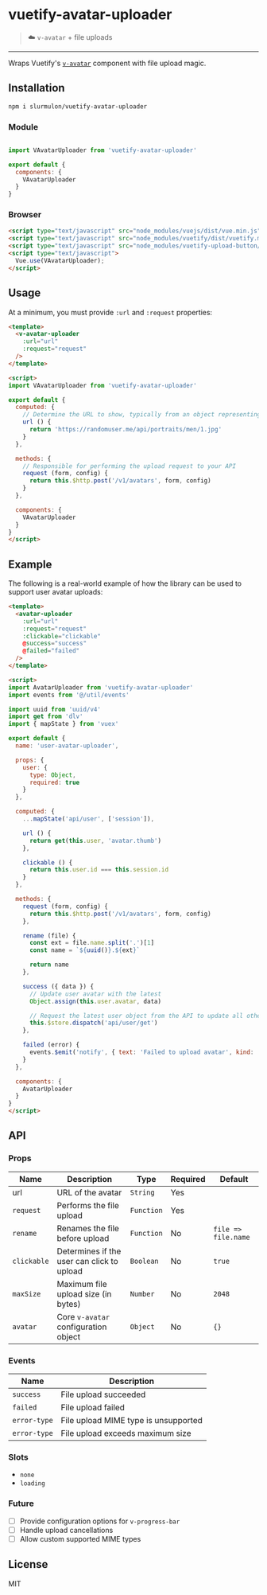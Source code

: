 # vuetify-avatar-uploader
> :cloud: `v-avatar` + file uploads
---

Wraps Vuetify's [`v-avatar`](https://vuetifyjs.com/en/components/avatars) component with file upload magic.

## Installation

```sh
npm i slurmulon/vuetify-avatar-uploader
```

### Module

```js

import VAvatarUploader from 'vuetify-avatar-uploader'

export default {
  components: {
    VAvatarUploader
  }
}
```

### Browser

```html
<script type="text/javascript" src="node_modules/vuejs/dist/vue.min.js"></script>
<script type="text/javascript" src="node_modules/vuetify/dist/vuetify.min.js"></script>
<script type="text/javascript" src="node_modules/vuetify-upload-button/dist/upload-button.min.js"></script>
<script type="text/javascript">
  Vue.use(VAvatarUploader);
</script>
```

## Usage

At a minimum, you must provide `:url` and `:request` properties:

```html
<template>
  <v-avatar-uploader
    :url="url"
    :request="request"
  />
</template>

<script>
import VAvatarUploader from 'vuetify-avatar-uploader'

export default {
  computed: {
    // Determine the URL to show, typically from an object representing a user
    url () {
      return 'https://randomuser.me/api/portraits/men/1.jpg'
    }
  },

  methods: {
    // Responsible for performing the upload request to your API
    request (form, config) {
      return this.$http.post('/v1/avatars', form, config)
    }
  },

  components: {
    VAvatarUploader
  }
}
</script>
```

## Example

The following is a real-world example of how the library can be used to support user avatar uploads:

```html
<template>
  <avatar-uploader
    :url="url"
    :request="request"
    :clickable="clickable"
    @success="success"
    @failed="failed"
  />
</template>

<script>
import AvatarUploader from 'vuetify-avatar-uploader'
import events from '@/util/events'

import uuid from 'uuid/v4'
import get from 'dlv'
import { mapState } from 'vuex'

export default {
  name: 'user-avatar-uploader',

  props: {
    user: {
      type: Object,
      required: true
    }
  },

  computed: {
    ...mapState('api/user', ['session']),

    url () {
      return get(this.user, 'avatar.thumb')
    },

    clickable () {
      return this.user.id === this.session.id
    }
  },

  methods: {
    request (form, config) {
      return this.$http.post('/v1/avatars', form, config)
    },

    rename (file) {
      const ext = file.name.split('.')[1]
      const name = `${uuid()}.${ext}`

      return name
    },

    success ({ data }) {
      // Update user avatar with the latest
      Object.assign(this.user.avatar, data)

      // Request the latest user object from the API to update all other references in the app
      this.$store.dispatch('api/user/get')
    },

    failed (error) {
      events.$emit('notify', { text: 'Failed to upload avatar', kind: 'error', icon: 'warning' })
    }
  },

  components: {
    AvatarUploader
  }
}
</script>
```

## API

### Props

**Name**|**Description**|**Type**|**Required**|**Default**
-----|-----|-----|-----|-----
url|URL of the avatar|`String`|Yes| 
`request`|Performs the file upload|`Function`|Yes| 
`rename`|Renames the file before upload|`Function`|No|`file => file.name`
`clickable`|Determines if the user can click to upload|`Boolean`|No|`true`
`maxSize`|Maximum file upload size (in bytes)|`Number`|No|`2048`
`avatar`|Core `v-avatar` configuration object|`Object`|No|`{}`

### Events

**Name**|**Description**
-----|-----
`success`|File upload succeeded
`failed`|File upload failed
`error-type`|File upload MIME type is unsupported
`error-type`|File upload exceeds maximum size

### Slots

 - `none`
 - `loading`

### Future

 - [ ] Provide configuration options for `v-progress-bar`
 - [ ] Handle upload cancellations
 - [ ] Allow custom supported MIME types

## License

MIT
